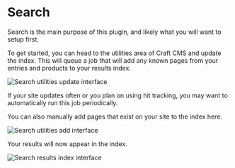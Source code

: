 # Search

Search is the main purpose of this plugin, and likely what you will want
to setup first.

To get started, you can head to the utilities area of Craft CMS and update the
index. This will queue a job that will add any known pages from your entries and
products to your results index.

<img src="https://xorb.dev/content/utilities-update.png" alt="Search utilities update interface">

If your site updates often or you plan on using hit tracking, you may want to
automatically run this job periodically.

You can also manually add pages that exist on your site to the index here.

<img src="https://xorb.dev/content/utilities-add.png" alt="Search utilities add interface">

Your results will now appear in the index.

<img src="https://xorb.dev/content/results-index.png" alt="Search results index interface">

